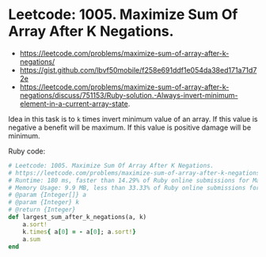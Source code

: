 # Leetcode: 1005. Maximize Sum Of Array After K Negations.

- https://leetcode.com/problems/maximize-sum-of-array-after-k-negations/
- https://gist.github.com/lbvf50mobile/f258e691ddf1e054da38ed171a71d72e
- https://leetcode.com/problems/maximize-sum-of-array-after-k-negations/discuss/751153/Ruby-solution.-Always-invert-minimum-element-in-a-current-array-state.


Idea in this task is to `k` times invert minimum value of an array. If this value is negative a benefit will be maximum. If this value is positive damage will be minimum.

Ruby code: 
```Ruby
# Leetcode: 1005. Maximize Sum Of Array After K Negations.
# https://leetcode.com/problems/maximize-sum-of-array-after-k-negations/
# Runtime: 180 ms, faster than 14.29% of Ruby online submissions for Maximize Sum Of Array After K Negations.
# Memory Usage: 9.9 MB, less than 33.33% of Ruby online submissions for Maximize Sum Of Array After K Negations.
# @param {Integer[]} a
# @param {Integer} k
# @return {Integer}
def largest_sum_after_k_negations(a, k)
    a.sort!
    k.times{ a[0] = - a[0]; a.sort!}
    a.sum
end
```